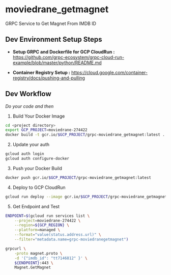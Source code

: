 # moviedrane_getmagnet
GRPC Service to Get Magnet From IMDB ID

## Dev Environment Setup Steps

- **Setup GRPC and Dockerfile for GCP CloudRun :**
https://github.com/grpc-ecosystem/grpc-cloud-run-example/blob/master/python/README.md

- **Container Registry Setup :** 
https://cloud.google.com/container-registry/docs/pushing-and-pulling 


## Dev Workflow

*Do your code and then*

1. Build Your Docker Image

```bash
cd <project directory>
export GCP_PROJECT=moviedrane-274422
docker build -t gcr.io/$GCP_PROJECT/grpc-moviedrane_getmagnet:latest .
```

2. Update your auth

```bash
gcloud auth login
gcloud auth configure-docker
```

3. Push your Docker Build

```bash
docker push gcr.io/$GCP_PROJECT/grpc-moviedrane_getmagnet:latest
```

4. Deploy to GCP CloudRun

```bash
gcloud run deploy --image gcr.io/$GCP_PROJECT/grpc-moviedrane_getmagnet:latest --platform managed
```

5. Get Endpoint and Test

```bash
ENDPOINT=$(gcloud run services list \
    --project=moviedrane-274422 \
    --region=${GCP_REGION} \
    --platform=managed \
    --format="value(status.address.url)" \
    --filter="metadata.name=grpc-moviedranegetmagnet")

grpcurl \
    -proto magnet.proto \
    -d '{"imdb_id": "tt7146812" }' \
    ${ENDPOINT}:443 \
    Magnet.GetMagnet
```